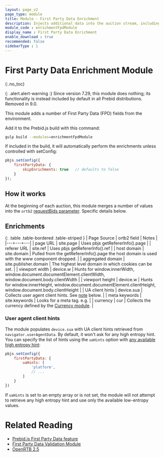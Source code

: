 ```yaml
---
layout: page_v2
page_type: module
title: Module - First Party Data Enrichment
description: Injects additional data into the auction stream, including&#58; domain, keywords, and page url.
module_code : enrichmentFpdModule
display_name : First Party Data Enrichment
enable_download : true
recommended: false
sidebarType : 1
---
```


# First Party Data Enrichment Module

{:.no_toc}

{: .alert.alert-warning :}
Since version 7.29, this module does nothing; its functionality is instead included by default in all Prebid distributions. Removed in 9.0.

This module adds a number of First Party Data (FPD) fields from the environment.

Add it to the Prebid.js build with this command:

```bash
gulp build --modules=enrichmentFpdModule
```

If included in the build, it will automatically perform the enrichments unless controlled with setConfig:

```javascript
pbjs.setConfig({
    firstPartyData: {
        skipEnrichments: true   // defaults to false
    }
});
```

## How it works

At the beginning of each auction, this module merges a number of values into the `ortb2` [requestBids parameter](/dev-docs/publisher-api-reference/requestBids.html). Specific details below.

## Enrichments

{: .table .table-bordered .table-striped }
| Page Source | ortb2 field | Notes |
|---+---+---|
| page URL | site.page | Uses pbjs getRefererInfo().page |
| referer URL | site.ref | Uses pbjs getRefererInfo().ref |
| host domain | site.domain | Pulled from the getRefererInfo().page the host domain is used with the www component dropped. |
| aggregated domain | site.publisher.domain | The highest level domain in which cookies can be set. |
| viewport width | device.w | Hunts for window.innerWidth, window.document.documentElement.clientWidth, window.document.body.clientWidth |
| viewport height | device.w | Hunts for window.innerHeight, window.document.documentElement.clientHeight, window.document.body.clientHeight |
| UA client hints | device.sua | Collects user agent client hints. See [note](#ua-hints) below. |
| meta keywords | site.keywords | Looks for a meta tag. e.g. <meta name="keywords" content="cars, boats"> |
| currency | cur | Collects the currency defined by the [Currency module](/dev-docs/modules/currency.html). |

<a  id="ua-hints"></a>

### User agent client hints

The module populates `device.sua` with UA client hints retrieved from `navigator.userAgentData`. By default, it won't ask for any high entropy hint. You can specify the list of hints using the `uaHints` option with [any available high entropy hint](https://developer.mozilla.org/en-US/docs/Web/API/NavigatorUAData#returning_high_entropy_values):

```javascript
pbjs.setConfig({
    firstPartyData: {
        uaHints: [
            'platform',
            // ...
        ]
    }
})
```

If `uaHints` is set to an empty array or is not set, the module will not attempt to retrieve any high entropy hint and use only the available low-entropy values.

# Related Reading

- [Prebid.js First Party Data feature](/features/firstPartyData.html)
- [First Party Data Validation Module](/dev-docs/modules/validationFpdModule)
- [OpenRTB 2.5](https://www.iab.com/wp-content/uploads/2016/03/OpenRTB-API-Specification-Version-2-5-FINAL.pdf)
